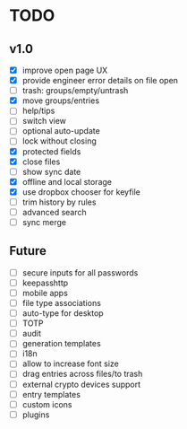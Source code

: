 # TODO

## v1.0

- [x] improve open page UX
- [x] provide engineer error details on file open
- [ ] trash: groups/empty/untrash
- [x] move groups/entries
- [ ] help/tips
- [ ] switch view
- [ ] optional auto-update
- [ ] lock without closing
- [x] protected fields
- [x] close files
- [ ] show sync date
- [x] offline and local storage
- [x] use dropbox chooser for keyfile
- [ ] trim history by rules
- [ ] advanced search
- [ ] sync merge

## Future
- [ ] secure inputs for all passwords
- [ ] keepasshttp
- [ ] mobile apps
- [ ] file type associations
- [ ] auto-type for desktop
- [ ] TOTP
- [ ] audit
- [ ] generation templates
- [ ] i18n
- [ ] allow to increase font size
- [ ] drag entries across files/to trash
- [ ] external crypto devices support
- [ ] entry templates
- [ ] custom icons
- [ ] plugins
